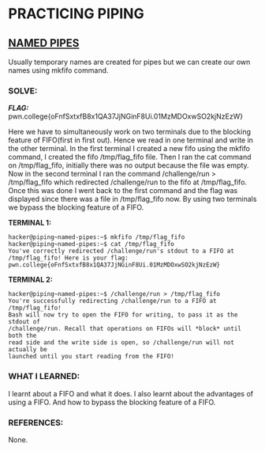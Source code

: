 # **PRACTICING PIPING**
## **<ins>NAMED PIPES</ins>**
Usually temporary names are created for pipes but we can create our own names using mkfifo command.

### SOLVE: 
***FLAG:*** pwn.college{oFnfSxtxfB8x1QA37JjNGinF8Ui.01MzMDOxwSO2kjNzEzW}

Here we have to simultaneously work on two terminals due to the blocking feature of FIFO(first in first out).
Hence we read in one terminal and write in the other terminal.
In the first terminal I created a new fifo using the mkfifo command, I created the fifo /tmp/flag_fifo file.
Then I ran the cat command on /tmp/flag_fifo, initially there was no output because the file was empty. 
Now in the second terminal I ran the command /challenge/run > /tmp/flag_fifo which redirected /challenge/run
to the fifo at /tmp/flag_fifo.
Once this was done I went back to the first command and the flag was displayed since there was a file in 
/tmp/flag_fifo now.
By using two terminals we bypass the blocking feature of a FIFO.

**TERMINAL 1:**
```
hacker@piping~named-pipes:~$ mkfifo /tmp/flag_fifo
hacker@piping~named-pipes:~$ cat /tmp/flag_fifo
You've correctly redirected /challenge/run's stdout to a FIFO at
/tmp/flag_fifo! Here is your flag:
pwn.college{oFnfSxtxfB8x1QA37JjNGinF8Ui.01MzMDOxwSO2kjNzEzW}
```

**TERMINAL 2:**
```
hacker@piping~named-pipes:~$ /challenge/run > /tmp/flag_fifo
You're successfully redirecting /challenge/run to a FIFO at /tmp/flag_fifo!
Bash will now try to open the FIFO for writing, to pass it as the stdout of
/challenge/run. Recall that operations on FIFOs will *block* until both the
read side and the write side is open, so /challenge/run will not actually be
launched until you start reading from the FIFO!
```

### WHAT I LEARNED:
I learnt about a FIFO and what it does. I also learnt about the advantages of using a FIFO.
And how to bypass the blocking feature of a FIFO.

### REFERENCES:
None.
